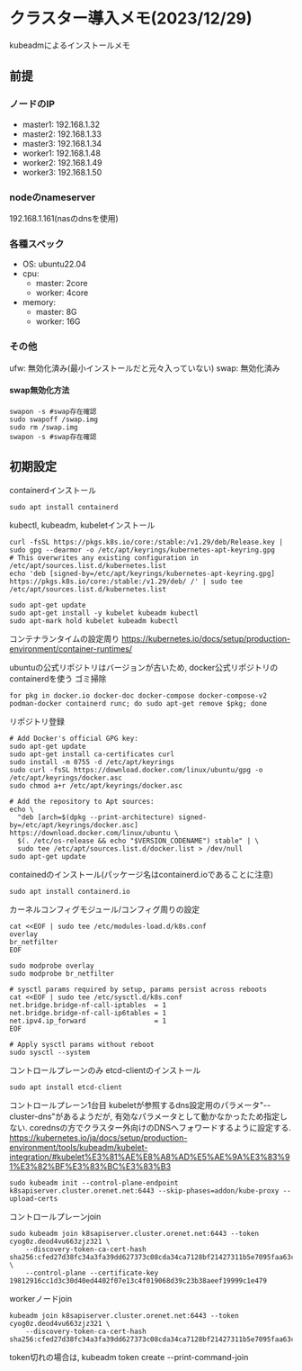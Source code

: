 # クラスター導入メモ(2023/12/29)
kubeadmによるインストールメモ

## 前提
### ノードのIP
- master1: 192.168.1.32
- master2: 192.168.1.33
- master3: 192.168.1.34
- worker1: 192.168.1.48
- worker2: 192.168.1.49
- worker3: 192.168.1.50

### nodeのnameserver
192.168.1.161(nasのdnsを使用)

### 各種スペック
- OS: ubuntu22.04
- cpu:
  - master: 2core
  - worker: 4core
- memory:
  - master: 8G
  - worker: 16G

### その他
ufw: 無効化済み(最小インストールだと元々入っていない)
swap: 無効化済み

#### swap無効化方法
```
swapon -s #swap存在確認
sudo swapoff /swap.img
sudo rm /swap.img
swapon -s #swap存在確認
```

## 初期設定
containerdインストール
```
sudo apt install containerd
```

kubectl, kubeadm, kubeletインストール
```
curl -fsSL https://pkgs.k8s.io/core:/stable:/v1.29/deb/Release.key | sudo gpg --dearmor -o /etc/apt/keyrings/kubernetes-apt-keyring.gpg
# This overwrites any existing configuration in /etc/apt/sources.list.d/kubernetes.list
echo 'deb [signed-by=/etc/apt/keyrings/kubernetes-apt-keyring.gpg] https://pkgs.k8s.io/core:/stable:/v1.29/deb/ /' | sudo tee /etc/apt/sources.list.d/kubernetes.list

sudo apt-get update
sudo apt-get install -y kubelet kubeadm kubectl
sudo apt-mark hold kubelet kubeadm kubectl
```

コンテナランタイムの設定周り
https://kubernetes.io/docs/setup/production-environment/container-runtimes/

ubuntuの公式リポジトリはバージョンが古いため, docker公式リポジトリのcontainerdを使う
ゴミ掃除
```
for pkg in docker.io docker-doc docker-compose docker-compose-v2 podman-docker containerd runc; do sudo apt-get remove $pkg; done
```

リポジトリ登録
```
# Add Docker's official GPG key:
sudo apt-get update
sudo apt-get install ca-certificates curl
sudo install -m 0755 -d /etc/apt/keyrings
sudo curl -fsSL https://download.docker.com/linux/ubuntu/gpg -o /etc/apt/keyrings/docker.asc
sudo chmod a+r /etc/apt/keyrings/docker.asc

# Add the repository to Apt sources:
echo \
  "deb [arch=$(dpkg --print-architecture) signed-by=/etc/apt/keyrings/docker.asc] https://download.docker.com/linux/ubuntu \
  $(. /etc/os-release && echo "$VERSION_CODENAME") stable" | \
  sudo tee /etc/apt/sources.list.d/docker.list > /dev/null
sudo apt-get update
```

containedのインストール(パッケージ名はcontainerd.ioであることに注意)
```
sudo apt install containerd.io
```

カーネルコンフィグモジュール/コンフィグ周りの設定
```
cat <<EOF | sudo tee /etc/modules-load.d/k8s.conf
overlay
br_netfilter
EOF

sudo modprobe overlay
sudo modprobe br_netfilter

# sysctl params required by setup, params persist across reboots
cat <<EOF | sudo tee /etc/sysctl.d/k8s.conf
net.bridge.bridge-nf-call-iptables  = 1
net.bridge.bridge-nf-call-ip6tables = 1
net.ipv4.ip_forward                 = 1
EOF

# Apply sysctl params without reboot
sudo sysctl --system
```

コントロールプレーンのみ
etcd-clientのインストール
```
sudo apt install etcd-client
```


コントロールプレーン1台目
kubeletが参照するdns設定用のパラメータ"--cluster-dns"があるようだが, 有効なパラメータとして動かなかったため指定しない. 
corednsの方でクラスター外向けのDNSへフォワードするように設定する.
https://kubernetes.io/ja/docs/setup/production-environment/tools/kubeadm/kubelet-integration/#kubelet%E3%81%AE%E8%A8%AD%E5%AE%9A%E3%83%91%E3%82%BF%E3%83%BC%E3%83%B3
```
sudo kubeadm init --control-plane-endpoint k8sapiserver.cluster.orenet.net:6443 --skip-phases=addon/kube-proxy --upload-certs
```


コントロールプレーンjoin
```
sudo kubeadm join k8sapiserver.cluster.orenet.net:6443 --token cyog0z.deod4vu663zjz321 \
	--discovery-token-ca-cert-hash sha256:cfed27d38fc34a3fa39dd627373c08cda34ca7128bf21427311b5e7095faa63c \
	--control-plane --certificate-key 19812916cc1d3c30d40ed4402f07e13c4f019068d39c23b38aeef19999c1e479
```

workerノードjoin
```
kubeadm join k8sapiserver.cluster.orenet.net:6443 --token cyog0z.deod4vu663zjz321 \
	--discovery-token-ca-cert-hash sha256:cfed27d38fc34a3fa39dd627373c08cda34ca7128bf21427311b5e7095faa63c
```
token切れの場合は, kubeadm token create --print-command-join
